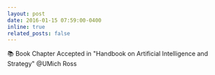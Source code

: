 ```yaml
---
layout: post
date: 2016-01-15 07:59:00-0400
inline: true
related_posts: false
---
```


:books: Book Chapter Accepted in "Handbook on Artificial Intelligence and Strategy" @UMich Ross
